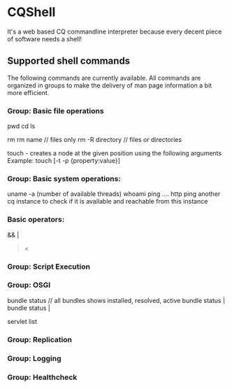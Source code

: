 # CQShell 
It's a web based CQ commandline interpreter because every decent piece of software needs a shell!

## Supported shell commands

The following commands are currently available. 
All commands are organized in groups to make the delivery of man page information a bit more efficient.

### Group: Basic file operations
pwd
cd
ls


rm
rm name // files only
rm -R directory // files or directories


touch - creates a node at the given position using the following arguments
Example:
touch <name> [-t <type> -p {property:value}]


### Group: Basic system operations:
uname -a (number of available threads)
whoami
ping .... http ping another cq instance to check if it is available and reachable from this instance


### Basic operators:

&& 
|
><

### Group: Script Execution

### Group: OSGI
bundle status // all bundles shows installed, resolved, active
bundle status <name>|<id>
bundle status <name>|<id>

servlet list

### Group: Replication

### Group: Logging

### Group: Healthcheck